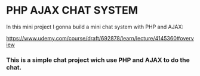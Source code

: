 # PHP AJAX CHAT SYSTEM

In this mini project I gonna build a mini chat system with PHP and AJAX:

https://www.udemy.com/course/draft/692878/learn/lecture/4145360#overview

<h3>
This is a simple chat project wich use PHP and AJAX to do the chat.
</h3>